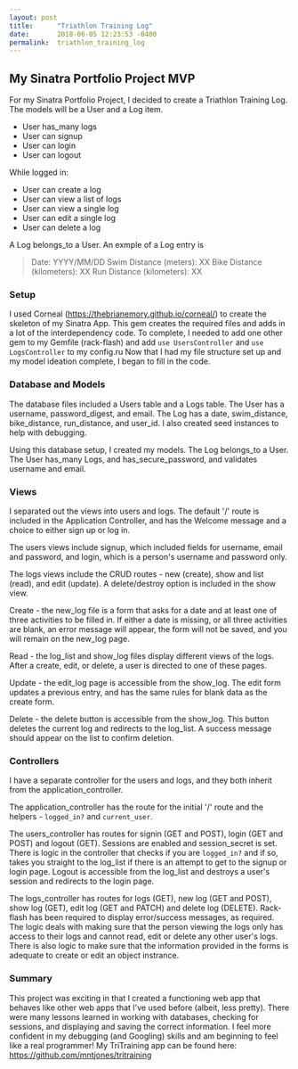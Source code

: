 ```yaml
---
layout: post
title:      "Triathlon Training Log"
date:       2018-06-05 12:23:53 -0400
permalink:  triathlon_training_log
---
```


## My Sinatra Portfolio Project MVP

For my Sinatra Portfolio Project, I decided to create a Triathlon Training Log. The models will be a User and a Log item. 

*  User has_many logs
*  User can signup
*  User can login
*  User can logout

 While logged in:
*  User can create a log
*  User can view a list of logs
*  User can view a single log
*  User can edit a single log
*  User can delete a log

 A Log belongs_to a User. An exmple of a Log entry is  
>  Date: YYYY/MM/DD
>  Swim Distance (meters): XX 
>  Bike Distance (kilometers): XX 
>  Run Distance (kilometers): XX 

### Setup
I used Corneal (https://thebrianemory.github.io/corneal/) to create the skeleton of my Sinatra App. This gem creates the required files and adds in a lot of the interdependency code. To complete, I needed to add one other gem to my Gemfile (rack-flash) and add `use UsersController` and `use LogsController` to my config.ru Now that I had my file structure set up and my model ideation complete, I began to fill in the code.

### Database and Models
The database files included a Users table and a Logs table. The User has a username, password_digest, and email. The Log has a date, swim_distance, bike_distance, run_distance, and user_id. I also created seed instances to help with debugging.

Using this database setup, I created my models. The Log belongs_to a User. The User has_many Logs, and has_secure_password, and validates username and email.

### Views
I separated out the views into users and logs. The default '/' route is included in the Application Controller, and has the Welcome message and a choice to either sign up or log in. 

The users views include signup, which included fields for username, email and password, and login, which is a person's username and password only. 

The logs views include the CRUD routes - new (create), show and list (read), and edit (update). A delete/destroy option is included in the show view.

Create - the new_log file is a form that asks for a date and at least one of three activities to be filled in. If either a date is missing, or all three activities are blank, an error message will appear, the form will not be saved, and you will remain on the new_log page.

Read - the log_list and show_log files display different views of the logs. After a create, edit, or delete, a user is directed to one of these pages.

Update - the edit_log page is accessible from the show_log. The edit form updates a previous entry, and has the same rules for blank data as the create form.

Delete - the delete button is accessible from the show_log. This button deletes the current log and redirects to the log_list. A success message should appear on the list to confirm deletion.

### Controllers
I have a separate controller for the users and logs, and they both inherit from the application_controller. 

The application_controller has the route for the initial '/' route and the helpers - `logged_in?` and `current_user`.

The users_controller has routes for signin (GET and POST),  login (GET and POST) and logout (GET).  Sessions are enabled and session_secret is set. There is logic in the controller that checks if you are `logged_in?` and if so, takes you straight to the log_list if there is an attempt to get to the signup or login page. Logout is accessible from the log_list and destroys a user's session and redirects to the login page.

The logs_controller has routes for logs (GET), new log (GET and POST), show log (GET), edit log (GET and PATCH) and delete log (DELETE). Rack-flash has been required to display error/success messages, as required. The logic deals with making sure that the person viewing the logs only has access to their logs and cannot read, edit or delete any other user's logs.  There is also logic to make sure that the information provided in the forms is adequate to create or edit an object instrance.

### Summary
This project was exciting in that I created a functioning web app that behaves like other web apps that I've used before (albeit, less pretty). There were many lessons learned in working with databases, checking for sessions, and displaying and saving the correct information. I feel more confident in my debugging (and Googling) skills and am beginning to feel like a real programmer! My TriTraining app can be found here: https://github.com/mntjones/tritraining  
